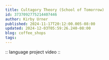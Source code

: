 ```yaml
---
title: Cultagory Theory (School of Tomorrow)
id: 3737092775214407446
author: Kirby Urner
published: 2024-11-17T20:12:00.005-08:00
updated: 2024-12-03T05:59:26.240-08:00
blog: coffee_shops
tags: 
---
```


:: language project video ::